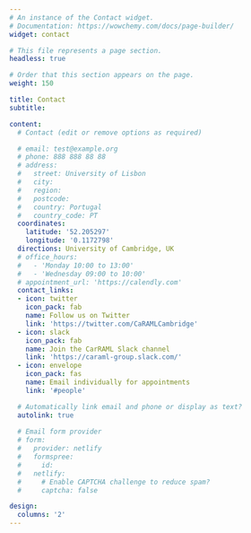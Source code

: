 ```yaml
---
# An instance of the Contact widget.
# Documentation: https://wowchemy.com/docs/page-builder/
widget: contact

# This file represents a page section.
headless: true

# Order that this section appears on the page.
weight: 150

title: Contact
subtitle:

content:
  # Contact (edit or remove options as required)

  # email: test@example.org
  # phone: 888 888 88 88
  # address:
  #   street: University of Lisbon
  #   city: 
  #   region: 
  #   postcode: 
  #   country: Portugal
  #   country_code: PT
  coordinates:
    latitude: '52.205297'
    longitude: '0.1172798'
  directions: University of Cambridge, UK
  # office_hours:
  #   - 'Monday 10:00 to 13:00'
  #   - 'Wednesday 09:00 to 10:00'
  # appointment_url: 'https://calendly.com'
  contact_links:
  - icon: twitter
    icon_pack: fab
    name: Follow us on Twitter
    link: 'https://twitter.com/CaRAMLCambridge'
  - icon: slack
    icon_pack: fab
    name: Join the CarRAML Slack channel
    link: 'https://caraml-group.slack.com/'
  - icon: envelope
    icon_pack: fas
    name: Email individually for appointments
    link: '#people'

  # Automatically link email and phone or display as text?
  autolink: true
  
  # Email form provider
  # form:
  #   provider: netlify
  #   formspree:
  #     id:
  #   netlify:
  #     # Enable CAPTCHA challenge to reduce spam?
  #     captcha: false

design:
  columns: '2'
---
```

